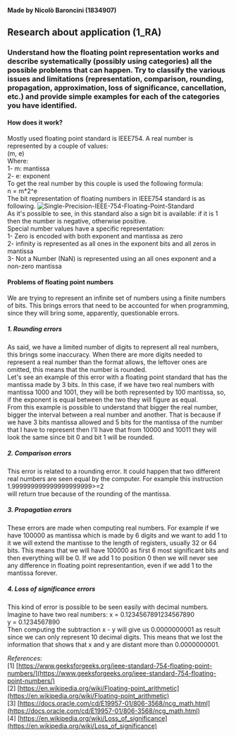 **Made by Nicolò Baroncini (1834907)**

## Research about application (1_RA)
### Understand how the floating point representation works and describe systematically (possibly using categories) all the possible problems that can happen. Try to classify the various issues and limitations (representation, comparison, rounding, propagation, approximation, loss of significance, cancellation, etc.) and provide simple examples for each of the categories you have identified.

#### How does it work?
Mostly used floating point standard is IEEE754. A real number is represented by a couple of values: \
(m, e) \
Where: \
1- m: mantissa \
2- e: exponent \
To get the real number by this couple is used the following formula: \
n = m*2^e \
The bit representation of floating numbers in IEEE754 standard is as following.
![Single-Precision-IEEE-754-Floating-Point-Standard](https://user-images.githubusercontent.com/78324346/135763086-01f79db7-b86b-489c-9d6c-614fab795b82.jpg) \
As it's possible to see, in this standard also a sign bit is available: if it is 1 then the number is negative, otherwise positive.\
Special number values have a specific representation:\
1- Zero is encoded with both exponent and mantissa as zero \
2- infinity is represented as all ones in the exponent bits and all zeros in mantissa \
3- Not a Number (NaN) is represented using an all ones exponent and a non-zero mantissa

#### Problems of floating point numbers
We are trying to represent an infinite set of numbers using a finite numbers of bits. This brings errors that need to be accounted for when programming, since they will bring some, apparently, questionable errors.

##### 1. Rounding errors
As said, we have a limited number of digits to represent all real numbers, this brings some inaccuracy. When there are more digits needed to represent a real number than the format allows, the leftover ones are omitted, this means that the number is rounded.\
Let's see an example of this error with a floating point standard that has the mantissa made by 3 bits. In this case, if we have two real numbers with mantissa 1000 and 1001, they will be both represented by 100 mantissa, so, if the exponent is equal between the two they will figure as equal. \
From this example is possible to understand that bigger the real number, bigger the interval between a real number and another. That is because if we have 3 bits mantissa allowed and 5 bits for the mantissa of the number that I have to represent then I'll have that from 10000 and 10011 they will look the same since bit 0 and bit 1 will be rounded.

##### 2. Comparison errors
This error is related to a rounding error. It could happen that two different real numbers are seen equal by the computer.
For example this instruction\
1.999999999999999999999>=2\
will return true because of the rounding of the mantissa.

##### 3. Propagation errors
These errors are made when computing real numbers. For example if we have 100000 as mantissa which is made by 6 digits and we want to add 1 to it we will extend the mantisse to the length of registers, usually 32 or 64 bits. This means that we will have 100000 as first 6 most significant bits and then everything will be 0. If we add 1 to position 0 then we will never see any difference in floating point representantion, even if we add 1 to the mantissa forever. 

##### 4. Loss of significance errors
This kind of error is possible to be seen easily with decimal numbers. \
Imagine to have two real numbers:
x = 0.1234567891234567890 \
y = 0.1234567890 \
Then computing the subtraction x - y will give us 0.0000000001 as result since we can only represent 10 decimal digits. This means that we lost the information that shows that x and y are distant more than 0.0000000001.

*References:* \
[1] [https://www.geeksforgeeks.org/ieee-standard-754-floating-point-numbers/](https://www.geeksforgeeks.org/ieee-standard-754-floating-point-numbers/) \
[2] [https://en.wikipedia.org/wiki/Floating-point_arithmetic](https://en.wikipedia.org/wiki/Floating-point_arithmetic) \
[3] [https://docs.oracle.com/cd/E19957-01/806-3568/ncg_math.html](https://docs.oracle.com/cd/E19957-01/806-3568/ncg_math.html) \
[4] [https://en.wikipedia.org/wiki/Loss_of_significance](https://en.wikipedia.org/wiki/Loss_of_significance) 
